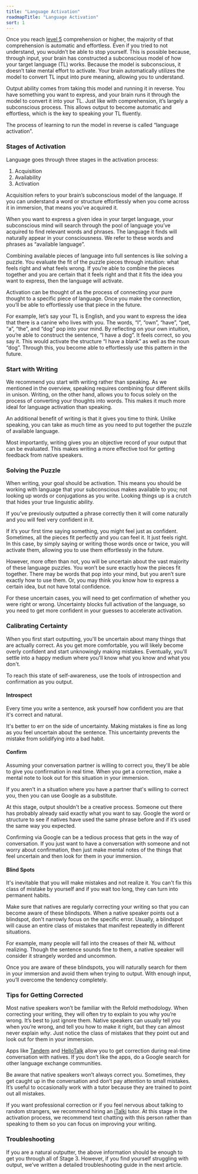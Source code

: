 ```yaml
---
title: "Language Activation"
roadmapTitle: "Language Activation"
sort: 1
---
```


Once you reach [level 5][level-5] comprehension or higher, the majority of that comprehension is automatic and effortless.
Even if you tried to not understand, you wouldn’t be able to stop yourself.
This is possible because, through input, your brain has constructed a subconscious model of how your target language (TL) works.
Because the model is subconscious, it doesn’t take mental effort to activate.
Your brain automatically utilizes the model to convert TL input into pure meaning, allowing you to understand.

Output ability comes from taking this model and running it in reverse.
You have something you want to express, and your brain runs it through the model to convert it into your TL.
Just like with comprehension, it’s largely a subconscious process.
This allows output to become automatic and effortless, which is the key to speaking your TL fluently.

The process of learning to run the model in reverse is called “language activation”.

### Stages of Activation
Language goes through three stages in the activation process:
1. Acquisition
1. Availability
1. Activation

Acquisition refers to your brain’s subconscious model of the language.
If you can understand a word or structure effortlessly when you come across it in immersion, that means you’ve acquired it.

When you want to express a given idea in your target language, your subconscious mind will search through the pool of language you’ve acquired to find relevant words and phrases.
The language it finds will naturally appear in your consciousness.
We refer to these words and phrases as “available language”.

Combining available pieces of language into full sentences is like solving a puzzle.
You evaluate the fit of the puzzle pieces through intuition: what feels right and what feels wrong.
If you’re able to combine the pieces together and you are certain that it feels right and that it fits the idea you want to express, then the language will activate.

Activation can be thought of as the process of connecting your pure thought to a specific piece of language.
Once you make the connection, you’ll be able to effortlessly use that piece in the future.

For example, let’s say your TL is English, and you want to express the idea that there is a canine who lives with you.
The words, “I”, “own”, “have”, “pet, “a”, “the”, and “dog” pop into your mind.
By reflecting on your own intuition, you’re able to construct the sentence, “I have a dog”.
It feels correct, so you say it.
This would activate the structure “I have a blank” as well as the noun “dog”.
Through this, you become able to effortlessly use this pattern in the future.

### Start with Writing
We recommend you start with writing rather than speaking.
As we mentioned in the overview, speaking requires combining four different skills in unison.
Writing, on the other hand, allows you to focus solely on the process of converting your thoughts into words.
This makes it much more ideal for language activation than speaking.

An additional benefit of writing is that it gives you time to think.
Unlike speaking, you can take as much time as you need to put together the puzzle of available language.

Most importantly, writing gives you an objective record of your output that can be evaluated.
This makes writing a more effective tool for getting feedback from native speakers.

### Solving the Puzzle
When writing, your goal should be activation.
This means you should be working with language that your subconscious makes available to you; not looking up words or conjugations as you write.
Looking things up is a crutch that hides your true linguistic ability.

If you’ve previously outputted a phrase correctly then it will come naturally and you will feel very confident in it.

If it’s your first time saying something, you might feel just as confident.
Sometimes, all the pieces fit perfectly and you can feel it.
It just feels right.
In this case, by simply saying or writing those words once or twice, you will activate them, allowing you to use them effortlessly in the future.

However, more often than not, you will be uncertain about the vast majority of these language puzzles.
You won’t be sure exactly how the pieces fit together.
There may be words that pop into your mind, but you aren’t sure exactly how to use them.
Or, you may think you know how to express a certain idea, but not have total confidence.

For these uncertain cases, you will need to get confirmation of whether you were right or wrong.
Uncertainty blocks full activation of the language, so you need to get more confident in your guesses to accelerate activation.

### Calibrating Certainty
When you first start outputting, you'll be uncertain about many things that are actually correct.
As you get more comfortable, you will likely become overly confident and start unknowingly making mistakes.
Eventually, you'll settle into a happy medium where you'll know what you know and what you don't.

To reach this state of self-awareness, use the tools of introspection and confirmation as you output.

#### Introspect
Every time you write a sentence, ask yourself how confident you are that it's correct and natural.

It's better to err on the side of uncertainty.
Making mistakes is fine as long as you feel uncertain about the sentence.
This uncertainty prevents the mistake from solidifying into a bad habit.

#### Confirm
Assuming your conversation partner is willing to correct you, they'll be able to give you confirmation in real time.
When you get a correction, make a mental note to look out for this situation in your immersion.

If you aren't in a situation where you have a partner that's willing to correct you, then you can use Google as a substitute.

At this stage, output shouldn't be a creative process.
Someone out there has probably already said exactly what you want to say.
Google the word or structure to see if natives have used the same phrase before and if it’s used the same way you expected.

Confirming via Google can be a tedious process that gets in the way of conversation.
If you just want to have a conversation with someone and not worry about confirmation, then just make mental notes of the things that feel uncertain and then look for them in your immersion.

#### Blind Spots
It's inevitable that you will make mistakes and not realize it.
You can't fix this class of mistake by yourself and if you wait too long, they can turn into permanent habits.

Make sure that natives are regularly correcting your writing so that you can become aware of these blindspots.
When a native speaker points out a blindspot, don't narrowly focus on the specific error.
Usually, a blindspot will cause an entire class of mistakes that manifest repeatedly in different situations.

For example, many people will fall into the creases of their NL without realizing.
Though the sentence sounds fine to them, a native speaker will consider it strangely worded and uncommon.

Once you are aware of these blindspots, you will naturally search for them in your immersion and avoid them when trying to output.
With enough input, you’ll overcome the tendency completely.

### Tips for Getting Corrected
Most native speakers won’t be familiar with the Refold methodology.
When correcting your writing, they will often try to explain to you why you’re wrong.
It’s best to just ignore them.
Native speakers can usually tell you when you’re wrong, and tell you how to make it right, but they can almost never explain *why*.
Just notice the class of mistakes that they point out and look out for them in your immersion.

Apps like [Tandem][tandem] and [HelloTalk][hello-talk] allow you to get correction during real-time conversation with natives.
If you don’t like the apps, do a Google search for other language exchange communities.

Be aware that native speakers won’t always correct you.
Sometimes, they get caught up in the conversation and don’t pay attention to small mistakes.
It’s useful to occasionally work with a tutor because they are trained to point out all mistakes.

If you want professional correction or if you feel nervous about talking to random strangers, we recommend hiring an [iTalki][italki] tutor.
At this stage in the activation process, we recommend text chatting with this person rather than speaking to them so you can focus on improving your writing.

### Troubleshooting
If you are a natural outputter, the above information should be enough to get you through all of Stage 3.
However, if you find yourself struggling with output, we’ve written a detailed troubleshooting guide in the next article.

[hello-talk]: https://brc.hellotalk.com/refold
[tandem]: https://www.tandem.net/
[italki]: http://go.italki.com/refold
[level-5]: /roadmap/stage-2/a/levels-of-comprehension#Level-5-Comfortable
